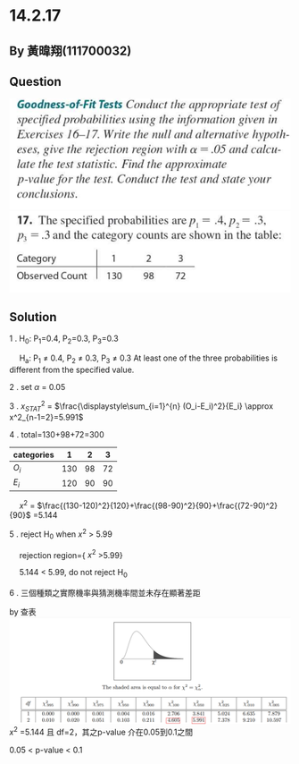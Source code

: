 # 14.2.17

## By 黃暐翔(111700032)

## Question
![image](https://github.com/HWTeng-Course/202402-Statistics/blob/main/Images/%E8%9E%A2%E5%B9%95%E6%93%B7%E5%8F%96%E7%95%AB%E9%9D%A2%202024-05-03%20225201.png?raw=true)
![image](https://github.com/HWTeng-Course/202402-Statistics/blob/main/Images/%E8%9E%A2%E5%B9%95%E6%93%B7%E5%8F%96%E7%95%AB%E9%9D%A2%202024-05-03%20225216-2.png?raw=true)

## Solution

 1 .
 H<sub>0</sub>: P<sub>1</sub>=0.4, P<sub>2</sub>=0.3, P<sub>3</sub>=0.3
 
 &emsp;
 H<sub>a</sub>: P<sub>1</sub> $\neq$ 0.4, P<sub>2</sub> $\neq$ 0.3, P<sub>3</sub> $\neq$ 0.3  At least one of the three probabilities is different from the specified value. 
 

2 . set $\alpha$ = 0.05

3 . $x^2_{STAT}$ = $\frac{\displaystyle\sum_{i=1}^{n} (O_i-E_i)^2}{E_i} \approx x^2_{n-1=2}=5.991$ 

4 . total=130+98+72=300

| categories   | 1                   | 2                       | 3              |
| ------------ | ------------------- | ----------------------- | -------------- | 
| $O_i$        | 130                 | 98                      | 72             |
| $E_i$        | 120                 | 90                      | 90             |


&emsp;
$x^2$ = $\frac{(130-120)^2}{120}+\frac{(98-90)^2}{90}+\frac{(72-90)^2}{90}$ =5.144

5 . reject H<sub>0</sub> when $x^2$ > 5.99

&emsp;
rejection region={ $x^2$ >5.99}

&emsp;
5.144 < 5.99, do not reject H<sub>0</sub>

6 . 三個種類之實際機率與猜測機率間並未存在顯著差距




by 查表
![image](https://github.com/HWTeng-Course/202402-Statistics/blob/main/Images/%E8%9E%A2%E5%B9%95%E6%93%B7%E5%8F%96%E7%95%AB%E9%9D%A2%202024-05-04%20141023.png?raw=true)
$x^2$ =5.144 且 df=2，其之p-value 介在0.05到0.1之間

0.05 < p-value < 0.1
